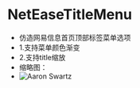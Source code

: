 # NetEaseTitleMenu
 * 仿造网易信息首页顶部标签菜单选项
 * 1.支持菜单颜色渐变
 * 2.支持title缩放
 * 缩略图：
 * ![Aaron Swartz](https://github.com/kopuCoder/NetEaseTitleMenu/raw/master/NetEase.gif)
